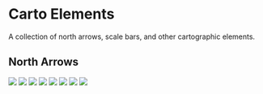 # Carto Elements
A collection of north arrows, scale bars, and other cartographic elements.

## North Arrows
![](./north_arrows/000_1.0.svg)
![](./north_arrows/001_1.0.svg)
![](./north_arrows/002_1.0.svg)
![](./north_arrows/003_1.0.svg)
![](./north_arrows/004_1.0.svg)
![](./north_arrows/005_1.0.svg)
![](./north_arrows/006_1.0.svg)
![](./north_arrows/007_1.0.svg)
